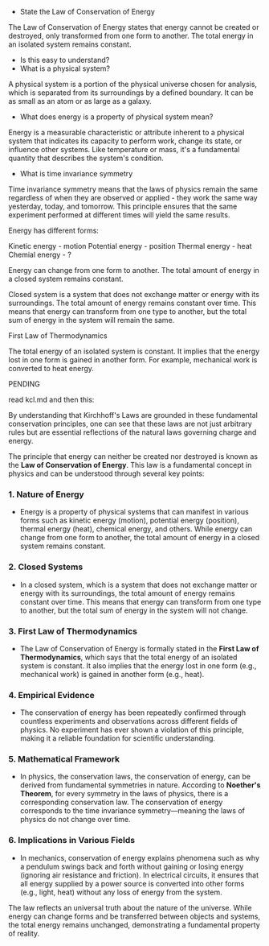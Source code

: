 
- State the Law of Conservation of Energy

The Law of Conservation of Energy states that energy cannot be created or destroyed, only transformed from one form to another. The total energy in an isolated system remains constant.

- Is this easy to understand?
- What is a physical system?

A physical system is a portion of the physical universe chosen for analysis, which is separated from its surroundings by a defined boundary. It can be as small as an atom or as large as a galaxy.

- What does energy is a property of physical system mean?

Energy is a measurable characteristic or attribute inherent to a physical system that indicates its capacity to perform work, change its state, or influence other systems. Like temperature or mass, it's a fundamental quantity that describes the system's condition.

- What is time invariance symmetry

Time invariance symmetry means that the laws of physics remain the same regardless of when they are observed or applied - they work the same way yesterday, today, and tomorrow. This principle ensures that the same experiment performed at different times will yield the same results.

Energy has different forms:

Kinetic energy - motion
Potential energy - position
Thermal energy - heat
Chemial energy - ?

Energy can change from one form to another. The total amount of energy in a closed system remains constant.

Closed system is a system that does not exchange matter or energy with its surroundings. The total amount of energy remains constant over time. This means that energy can transform from one type to another, but the total sum of energy in the system will remain the same.

First Law of Thermodynamics

The total energy of an isolated system is constant. It implies that the energy lost in one form is gained in another form. For example, mechanical work is converted to heat energy.

PENDING

read kcl.md and then this:

By understanding that Kirchhoff's Laws are grounded in these fundamental conservation principles, one can see that these laws are not just arbitrary rules but are essential reflections of the natural laws governing charge and energy.

The principle that energy can neither be created nor destroyed is known as the **Law of Conservation of Energy**. This law is a fundamental concept in physics and can be understood through several key points:

### 1. **Nature of Energy**
   - Energy is a property of physical systems that can manifest in various forms such as kinetic energy (motion), potential energy (position), thermal energy (heat), chemical energy, and others. While energy can change from one form to another, the total amount of energy in a closed system remains constant.

### 2. **Closed Systems**
   - In a closed system, which is a system that does not exchange matter or energy with its surroundings, the total amount of energy remains constant over time. This means that energy can transform from one type to another, but the total sum of energy in the system will not change.

### 3. **First Law of Thermodynamics**
   - The Law of Conservation of Energy is formally stated in the **First Law of Thermodynamics**, which says that the total energy of an isolated system is constant. It also implies that the energy lost in one form (e.g., mechanical work) is gained in another form (e.g., heat).

### 4. **Empirical Evidence**
   - The conservation of energy has been repeatedly confirmed through countless experiments and observations across different fields of physics. No experiment has ever shown a violation of this principle, making it a reliable foundation for scientific understanding.

### 5. **Mathematical Framework**
   - In physics, the conservation laws, the conservation of energy, can be derived from fundamental symmetries in nature. According to **Noether's Theorem**, for every symmetry in the laws of physics, there is a corresponding conservation law. The conservation of energy corresponds to the time invariance symmetry—meaning the laws of physics do not change over time.

### 6. **Implications in Various Fields**
   - In mechanics, conservation of energy explains phenomena such as why a pendulum swings back and forth without gaining or losing energy (ignoring air resistance and friction). In electrical circuits, it ensures that all energy supplied by a power source is converted into other forms (e.g., light, heat) without any loss of energy from the system.

The law reflects an universal truth about the nature of the universe. While energy can change forms and be transferred between objects and systems, the total energy remains unchanged, demonstrating a fundamental property of reality.
